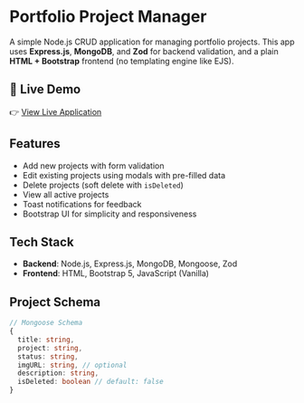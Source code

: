 # Portfolio Project Manager

A simple Node.js CRUD application for managing portfolio projects. This app uses **Express.js**, **MongoDB**, and **Zod** for backend validation, and a plain **HTML + Bootstrap** frontend (no templating engine like EJS).

## 🔗 Live Demo

👉 [View Live Application](https://crud-application-server-zeta.vercel.app/)
## Features

- Add new projects with form validation
- Edit existing projects using modals with pre-filled data
- Delete projects (soft delete with `isDeleted`)
- View all active projects
- Toast notifications for feedback
- Bootstrap UI for simplicity and responsiveness

## Tech Stack

- **Backend**: Node.js, Express.js, MongoDB, Mongoose, Zod
- **Frontend**: HTML, Bootstrap 5, JavaScript (Vanilla)

## Project Schema

```ts
// Mongoose Schema
{
  title: string,
  project: string,
  status: string,
  imgURL: string, // optional
  description: string,
  isDeleted: boolean // default: false
}
